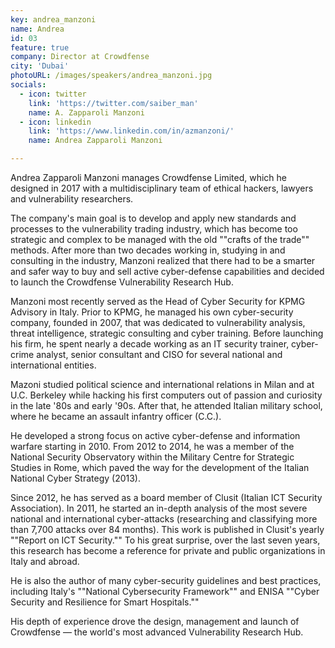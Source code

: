 ```yaml
---
key: andrea_manzoni
name: Andrea
id: 03
feature: true
company: Director at Crowdfense 
city: 'Dubai'
photoURL: /images/speakers/andrea_manzoni.jpg
socials:
  - icon: twitter
    link: 'https://twitter.com/saiber_man'
    name: A. Zapparoli Manzoni
  - icon: linkedin
    link: 'https://www.linkedin.com/in/azmanzoni/'
    name: Andrea Zapparoli Manzoni

---
```

Andrea Zapparoli Manzoni manages Crowdfense Limited, which he designed in 2017 with a multidisciplinary team of ethical hackers, lawyers and vulnerability researchers.

The company's main goal is to develop and apply new standards and processes to the vulnerability trading industry, which has become too strategic and complex to be managed with the old ""crafts of the trade"" methods. After more than two decades working in, studying in and consulting in the industry, Manzoni realized that there had to be a smarter and safer way to buy and sell active cyber-defense capabilities and decided to launch the Crowdfense Vulnerability Research Hub.

Manzoni most recently served as the Head of Cyber Security for KPMG Advisory in Italy. Prior to KPMG, he managed his own cyber-security company, founded in 2007, that was dedicated to vulnerability analysis, threat intelligence, strategic consulting and cyber training. Before launching his firm, he spent nearly a decade working as an IT security trainer, cyber-crime analyst, senior consultant and CISO for several national and international entities.

Mazoni studied political science and international relations in Milan and at U.C. Berkeley while hacking his first computers out of passion and curiosity in the late '80s and early '90s. After that, he attended Italian military school, where he became an assault infantry officer (C.C.).

He developed a strong focus on active cyber-defense and information warfare starting in 2010. From 2012 to 2014, he was a member of the National Security Observatory within the Military Centre for Strategic Studies in Rome, which paved the way for the development of the Italian National Cyber Strategy (2013).

Since 2012, he has served as a board member of Clusit (Italian ICT Security Association). In 2011, he started an in-depth analysis of the most severe national and international cyber-attacks (researching and classifying more than 7,700 attacks over 84 months). This work is published in Clusit's yearly ""Report on ICT Security."" To his great surprise, over the last seven years, this research has become a reference for private and public organizations in Italy and abroad.

He is also the author of many cyber-security guidelines and best practices, including Italy's ""National Cybersecurity Framework"" and ENISA ""Cyber Security and Resilience for Smart Hospitals.""

His depth of experience drove the design, management and launch of Crowdfense — the world's most advanced Vulnerability Research Hub.
